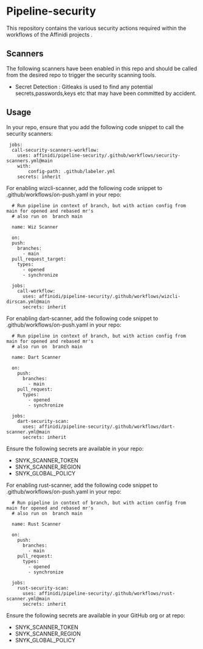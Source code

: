 # Pipeline-security
This repository contains the various security actions required within the workflows of the Affinidi projects .

## Scanners 
The following scanners have been enabled in this repo and should be called from the desired repo to trigger the security scanning tools.

* Secret Detection : Gitleaks is used to find any potential secrets,passwords,keys etc that may have been committed by accident. 

## Usage
In your repo, ensure that you add the following code snippet to call the security scanners:

````
 jobs:
  call-security-scanners-workflow:
    uses: affinidi/pipeline-security/.github/workflows/security-scanners.yml@main
    with:
        config-path: .github/labeler.yml
    secrets: inherit    
````

For enabling wizcli-scanner, add the following code snippet to .github/workflows/on-push.yaml in your repo:

````
  # Run pipeline in context of branch, but with action config from main for opened and rebased mr's
  # also run on  branch main

  name: Wiz Scanner

  on:
  push:
    branches:
      - main
  pull_request_target:
    types:
      - opened
      - synchronize

  jobs:
    call-workflow:
      uses: affinidi/pipeline-security/.github/workflows/wizcli-dirscan.yml@main
      secrets: inherit
````

For enabling dart-scanner, add the following code snippet to .github/workflows/on-push.yaml in your repo:

````
  # Run pipeline in context of branch, but with action config from main for opened and rebased mr's
  # also run on  branch main

  name: Dart Scanner

  on:
    push:
      branches:
        - main
    pull_request:
      types:
        - opened
        - synchronize

  jobs:
    dart-security-scan:
      uses: affinidi/pipeline-security/.github/workflows/dart-scanner.yml@main
      secrets: inherit
````

Ensure the following secrets are available in your repo:

  - SNYK_SCANNER_TOKEN
  - SNYK_SCANNER_REGION
  - SNYK_GLOBAL_POLICY

For enabling rust-scanner, add the following code snippet to .github/workflows/on-push.yaml in your repo:

````
  # Run pipeline in context of branch, but with action config from main for opened and rebased mr's
  # also run on  branch main
  
  name: Rust Scanner

  on:
    push:
      branches:
        - main
    pull_request:
      types:
        - opened
        - synchronize

  jobs:
    rust-security-scan:
      uses: affinidi/pipeline-security/.github/workflows/rust-scanner.yml@main
      secrets: inherit
````

Ensure the following secrets are available in your GitHub org or at repo:

  - SNYK_SCANNER_TOKEN
  - SNYK_SCANNER_REGION
  - SNYK_GLOBAL_POLICY
